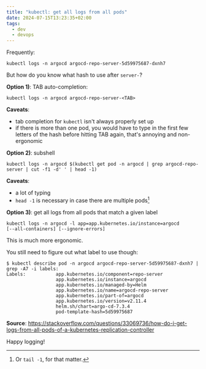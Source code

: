 ```yaml
---
title: "kubectl: get all logs from all pods"
date: 2024-07-15T13:23:35+02:00
tags:
  - dev
  - devops
---
```


Frequently:

```shell
kubectl logs -n argocd argocd-repo-server-5d59975687-dxnh7
```

But how do you know what hash to use after `server-`?

<!--more-->

**Option 1)**: TAB auto-completion:

```shell
kubectl logs -n argocd argocd-repo-server-<TAB>
```

**Caveats**:

- tab completion for `kubectl` isn't always properly set up
- if there is more than one pod, you would have to type in the first few letters
  of the hash before hitting TAB again, that's annoying and non-ergonomic

**Option 2)**: subshell

```shell
kubectl logs -n argocd $(kubectl get pod -n argocd | grep argocd-repo-server | cut -f1 -d' ' | head -1)
```

**Caveats**:

- a lot of typing
- `head -1` is necessary in case there are multiple pods[^1]

**Option 3)**: get all logs from all pods that match a given label

```shell
kubectl logs -n argocd -l app=app.kubernetes.io/instance=argocd
[--all-containers] [--ignore-errors]
```

This is much more ergonomic.

You still need to figure out what label to use though:

```shell
$ kubectl describe pod -n argocd argocd-repo-server-5d59975687-dxnh7 | grep -A7 -i labels:
Labels:           app.kubernetes.io/component=repo-server
                  app.kubernetes.io/instance=argocd
                  app.kubernetes.io/managed-by=Helm
                  app.kubernetes.io/name=argocd-repo-server
                  app.kubernetes.io/part-of=argocd
                  app.kubernetes.io/version=v2.11.4
                  helm.sh/chart=argo-cd-7.3.4
                  pod-template-hash=5d59975687
```

**Source**: https://stackoverflow.com/questions/33069736/how-do-i-get-logs-from-all-pods-of-a-kubernetes-replication-controller


Happy logging!


[^1]: Or `tail -1`, for that matter.
